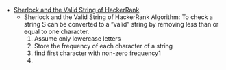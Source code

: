 - [Sherlock and the Valid String of HackerRank](https://www.hackerrank.com/challenges/sherlock-and-valid-string/problem?h_l=interview&playlist_slugs%5B%5D=interview-preparation-kit&playlist_slugs%5B%5D=strings)
  - Sherlock and the Valid String of HackerRank Algorithm: To check a string S can be converted to a “valid” string by removing less than or equal to one character.
    1. Assume only lowercase letters
    2. Store the frequency of each character of a string
    3. find first character with non-zero frequency1
    4. 
